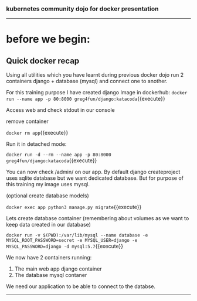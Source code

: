 ### kubernetes community dojo for docker presentation
---  
# before we begin:

## Quick docker recap

Using all utilities which you have learnt during previous docker dojo run 2 containers django + database (mysql) and
connect one to another.

For this training purpose I have created django Image in dockerhub:
`docker run --name app -p 80:8000 greg4fun/django:katacoda`{{execute}}

Access web and check stdout in our console

remove container

`docker rm app`{{execute}}

Run it in detached mode:

`docker run -d --rm --name app -p 80:8000 greg4fun/django:katacoda`{{execute}}
 

You can now check /admin/ on our app. By default django createproject uses sqlite database but we want dedicated
database. But for purpose of this training my image uses mysql.

(optional create database models)

`docker exec app python3 manage.py migrate`{{execute}}

Lets create database container (remembering about volumes as we want to keep data created in our database)

`docker run -v $(PWD):/var/lib/mysql --name database -e MYSQL_ROOT_PASSWORD=secret -e MYSQL_USER=django -e MYSQL_PASSWORD=django -d mysql:5.7`{{execute}}


We now have 2 containers running:
1. The main web app django container
2. The database mysql contaner 


We need our application to be able to connect to the databse.

---
